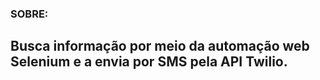 ### SOBRE:  
  <h2>Busca informação por meio da automação web Selenium e a envia por SMS pela API Twilio.</h2>
